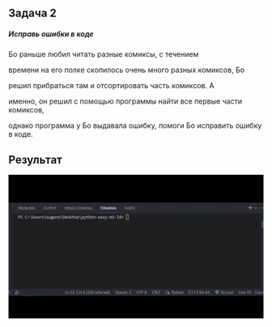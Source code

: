 ## Задача 2

##### Исправь ошибки в коде

Бо раньше любил читать разные комиксы, с течением

времени на его полке скопилось очень много разных комиксов, Бо

решил прибраться там и отсортировать часть комиксов. А

именно, он решил с помощью программы найти все первые части комиксов,

однако программа у Бо выдавала ошибку, помоги Бо исправить ошибку в коде.


## Результат

![1697798309902](image/task/1697798309902.png)

